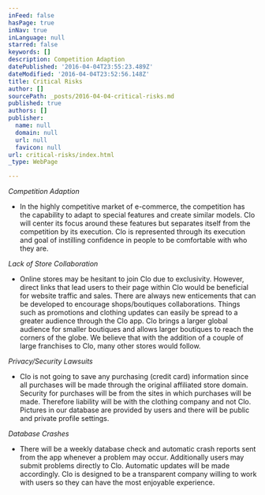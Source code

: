 ```yaml
---
inFeed: false
hasPage: true
inNav: true
inLanguage: null
starred: false
keywords: []
description: Competition Adaption
datePublished: '2016-04-04T23:55:23.489Z'
dateModified: '2016-04-04T23:52:56.148Z'
title: Critical Risks
author: []
sourcePath: _posts/2016-04-04-critical-risks.md
published: true
authors: []
publisher:
  name: null
  domain: null
  url: null
  favicon: null
url: critical-risks/index.html
_type: WebPage

---
```

_Competition Adaption_

- In the highly competitive market of e-commerce, the competition has the capability to adapt to special features and create similar models. Clo will center its focus around these features but separates itself from the competition by its execution. Clo is represented through its execution and goal of instilling confidence in people to be comfortable with who they are.

_Lack of Store Collaboration_

- Online stores may be hesitant to join Clo due to exclusivity. However, direct links that lead users to their page within Clo would be beneficial for website traffic and sales. There are always new enticements that can be developed to encourage shops/boutiques collaborations. Things such as promotions and clothing updates can easily be spread to a greater audience through the Clo app. Clo brings a larger global audience for smaller boutiques and allows larger boutiques to reach the corners of the globe. We believe that with the addition of a couple of large franchises to Clo, many other stores would follow.

_Privacy/Security Lawsuits_

- Clo is not going to save any purchasing (credit card) information since all purchases will be made through the original affiliated store domain. Security for purchases will be from the sites in which purchases will be made. Therefore liability will be with the clothing company and not Clo. Pictures in our database are provided by users and there will be public and private profile settings.

_Database Crashes_

- There will be a weekly database check and automatic crash reports sent from the app whenever a problem may occur. Additionally users may submit problems directly to Clo. Automatic updates will be made accordingly. Clo is designed to be a transparent company willing to work with users so they can have the most enjoyable experience.